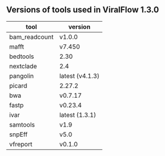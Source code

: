 ## Versions of tools used in ViralFlow 1.3.0

|tool|version|
|---|---|
|bam_readcount|v1.0.0|
|mafft|v7.450|
|bedtools|2.30|
|nextclade|2.4|
|pangolin|latest (v4.1.3)|
|picard|2.27.2|
|bwa|v0.7.17|
|fastp|v0.23.4|
|ivar|latest (1.3.1)|
|samtools|v1.9|
|snpEff|v5.0|
|vfreport|v0.1.0|
